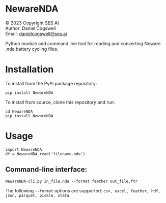# NewareNDA

© 2023 Copyright SES AI
<br>Author: Daniel Cogswell
<br>Email: danielcogswell@ses.ai

Python module and command line tool for reading and converting Neware .nda battery cycling files.

# Installation
To install from the PyPi package repository:
```
pip install NewareNDA
```

To install from source, clone this repository and run:
```
cd NewareNDA
pip install NewareNDA
```

# Usage
```
import NewareNDA
df = NewareNDA.read('filename.nda')
```
## Command-line interface:
```
NewareNDA-cli.py in_file.nda --format feather out_file.ftr
```
The following `--format` options are supported: `csv, excel, feather, hdf, json, parquet, pickle, stata`
